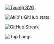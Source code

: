 [![Typing SVG](https://readme-typing-svg.herokuapp.com?font=Fira+Code&duration=4500&pause=500&random=false&width=495&lines=Akib+Mohtasim;Full+Stack+Web+Developer;Aspiring+Software+Engineer)](https://git.io/typing-svg)

![Akib's GitHub stats](https://github-readme-stats.vercel.app/api?username=AkibMohtasim&show_icons=true&theme=dark&card_width=495&hide_border=true)

[![GitHub Streak](https://github-readme-streak-stats.herokuapp.com?user=AkibMohtasim&theme=dark&hide_border=true)](https://git.io/streak-stats)

![Top Langs](https://github-readme-stats.vercel.app/api/top-langs/?username=AkibMohtasim&theme=dark&show_icons=true&hide_border=true&card_width=495)
